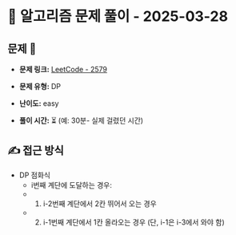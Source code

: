 # 📝 알고리즘 문제 풀이 - 2025-03-28

## 문제 📖

- **문제 링크:** [LeetCode - 2579](https://www.acmicpc.net/problem/2579)

- **문제 유형:** DP

- **난이도:** easy

- **풀이 시간:** ⏳ (예: 30분- 실제 걸렸던 시간)

## ✍ 접근 방식

<!-- (어떤 방법으로 접근했는지 설명) -->
<!-- (다른 풀이를 참고했다면 어떤걸 배웠는지) -->

- DP 점화식
  - i번째 계단에 도달하는 경우:
  - 1. i-2번째 계단에서 2칸 뛰어서 오는 경우
  - 2. i-1번째 계단에서 1칸 올라오는 경우 (단, i-1은 i-3에서 와야 함)

